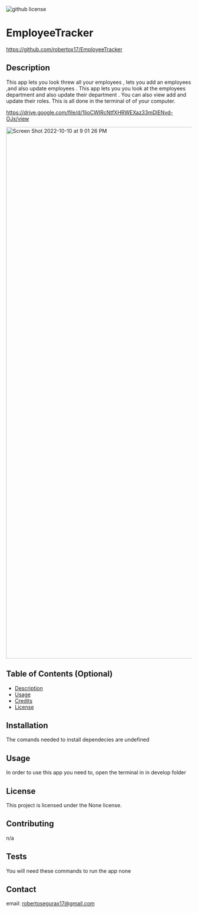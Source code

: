   ![github license](https://img.shields.io/badge/license-None-blue.svg)
  # EmployeeTracker
  https://github.com/robertox17/EmployeeTracker
  ## Description
  This app lets you look threw all your employees , lets you add an employees ,and also update employees . This app lets you you look at the employees department and also update their department . You can also view add and update their roles. This is all done in the terminal of of your computer.

  https://drive.google.com/file/d/1lioCWIRcNtfXHRWEXaz33mDlENvd-OJx/view
  
  <img width="1440" alt="Screen Shot 2022-10-10 at 9 01 26 PM" src="https://user-images.githubusercontent.com/108193561/194994834-4d9f3cd5-0416-4b94-abbf-81ff07c73cbd.png">

  ## Table of Contents (Optional)
  - [Description](#Description)
  - [Usage](#usage)
  - [Credits](#credits)
  - [License](#license)
  
  ## Installation
  
  The comands needed to install dependecies are undefined
  
  ## Usage
  
  In order to use this app you need to, open the terminal in in develop folder 

  
  ## License 
  
  This project is licensed under the None license.
  

  ## Contributing 
  n/a
  
  ## Tests
  
  You will need these commands to run the app none

  ## Contact 

  email: robertosegurax17@gmail.com
